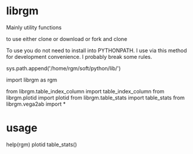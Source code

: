 # librgm

Mainly utility functions


to use either clone or download or fork and clone

To use you do not need to install into PYTHONPATH. I use
via this method for development convenience. I probably break
some rules.

sys.path.append('/home/rgm/soft/python/lib/')

import librgm as rgm

from librgm.table_index_column import table_index_column
from librgm.plotid import plotid
from librgm.table_stats import table_stats
from librgm.vega2ab import *



# usage
help(rgm)
plotid
table_stats()


